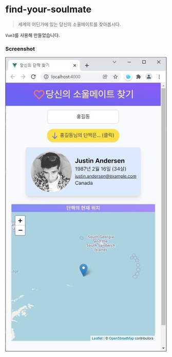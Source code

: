 # find-your-soulmate

> 세계의 어딘가에 있는 당신의 소울메이트를 찾아봅시다.

`Vue3`를 사용해 만들었습니다.

### Screenshot
![homepage](https://raw.githubusercontent.com/Guest-01/find-your-soulmate/dev/screenshot.JPG)
